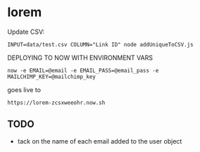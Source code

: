 # lorem

Update CSV:

`INPUT=data/test.csv COLUMN="Link ID" node addUniqueToCSV.js`


DEPLOYING TO NOW WITH ENVIRONMENT VARS
```
now -e EMAIL=@email -e EMAIL_PASS=@email_pass -e MAILCHIMP_KEY=@mailchimp_key
```

goes live to
```
https://lorem-zcsxweeohr.now.sh
```

## TODO
- tack on the name of each email added to the user object
